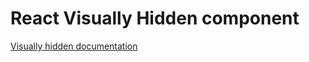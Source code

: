# React Visually Hidden component

[Visually hidden documentation](../../../css/src/visually-hidden/README.md)
